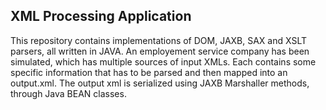 ## XML Processing Application

This repository contains implementations of DOM, JAXB, SAX and XSLT parsers, all written in JAVA. An employement service company has been simulated, which has multiple sources of input XMLs. Each contains some specific information that has to be parsed and then mapped into an output.xml. The output xml is serialized using JAXB Marshaller methods, through Java BEAN classes.
